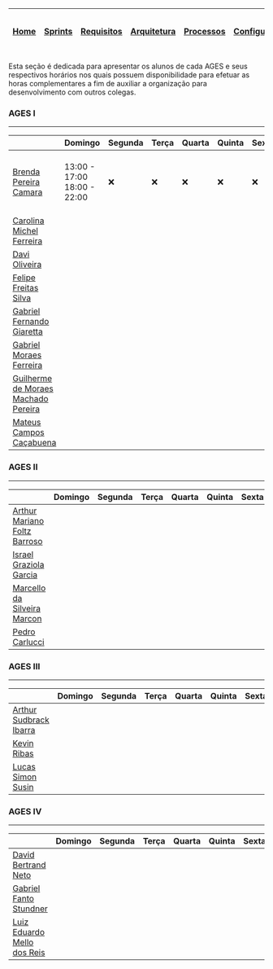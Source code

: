 |[Home](home)|[Sprints](sprints)|[Requisitos](requisitos)|[Arquitetura](arquitetura)|[Processos](processos)|[Configuração](configuracao)|[Mockups](mockups)|[Banco de Dados](banco_dados)|[Instalação](instalacao)|[Gerência de Projeto](Gerenciamento do Projeto)|[Horários Disponiveis](horarios)|
|---|---|---|---|---|---|---|---|---|---|---|

Esta seção é dedicada para apresentar os alunos de cada AGES e seus respectivos horários nos quais possuem disponibilidade para efetuar as horas complementares a fim de auxiliar a organização para desenvolvimento com outros colegas.

### AGES I
------------------------------------------
|  | Domingo | Segunda | Terça| Quarta | Quinta | Sexta | Sábado | 
|--- |--- |--- |--- |--- |--- |--- |--- |
| <a href="https://tools.ages.pucrs.br/brenda.camara">Brenda Pereira Camara</a> |13:00 - 17:00<br>18:00 - 22:00 | :x:|:x: |:x: |:x: |:x: |13:00 - 17:00<br>18:00 - 22:00
| <a href="https://tools.ages.pucrs.br/carol.ferreira">Carolina Michel Ferreira</a> | | | | | | |
| <a href="https://tools.ages.pucrs.br/davi.oliveira">Davi Oliveira</a> | | | | | | |
| <a href="https://tools.ages.pucrs.br/felipe.silva">Felipe Freitas Silva</a> | | | | | | |
| <a href="https://tools.ages.pucrs.br/gabriel.giaretta">Gabriel Fernando Giaretta</a> | | | | | | |
| <a href="https://tools.ages.pucrs.br/gabriel.ferreira">Gabriel Moraes Ferreira</a> | | | | | | |
| <a href="https://tools.ages.pucrs.br/guilherme.pereira">Guilherme de Moraes Machado Pereira</a> | | | | | | |
| <a href="https://tools.ages.pucrs.br/mateus.campos">Mateus Campos Caçabuena</a> | | | | | | |

### AGES II
------------------------------------------
|  | Domingo | Segunda | Terça| Quarta | Quinta | Sexta | Sábado | 
|--- |--- |--- |--- |--- |--- |--- |--- |
| <a href="https://tools.ages.pucrs.br/arthur.barroso">Arthur Mariano Foltz Barroso</a> | | | | | | |
| <a href="https://tools.ages.pucrs.br/israel.garcia">Israel Graziola Garcia</a> | | | | | | |
| <a href="https://tools.ages.pucrs.br/marcello.marcon">Marcello da Silveira Marcon</a> | | | | | | |
| <a href="https://tools.ages.pucrs.br/pedro.carlucci">Pedro Carlucci</a> | | | | | | |

### AGES III
------------------------------------------
|  | Domingo | Segunda | Terça| Quarta | Quinta | Sexta | Sábado | 
|--- |--- |--- |--- |--- |--- |--- |--- |
| <a href="https://tools.ages.pucrs.br/arthur.ibarra">Arthur Sudbrack Ibarra</a> | | | | | | |
| <a href="https://tools.ages.pucrs.br/kevin.ribas">Kevin Ribas</a> | | | | | | |
| <a href="https://tools.ages.pucrs.br/lucas.susin">Lucas Simon Susin</a> | | | | | | |

### AGES IV
------------------------------------------
|  | Domingo | Segunda | Terça| Quarta | Quinta | Sexta | Sábado | 
|--- |--- |--- |--- |--- |--- |--- |--- |
| <a href="https://tools.ages.pucrs.br/david.neto">David Bertrand Neto</a> | | | | | | |
| <a href="https://tools.ages.pucrs.br/gabriel.stundner">Gabriel Fanto Stundner</a>      | | | | | | |
| <a href="https://tools.ages.pucrs.br/luiz.reis">Luiz Eduardo Mello dos Reis</a> | | | | | | |


